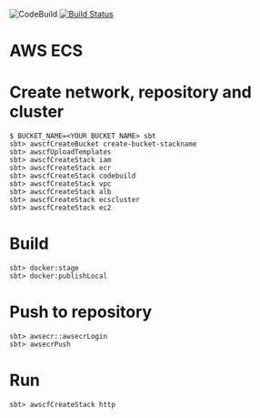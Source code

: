 ![CodeBuild](https://codebuild.ap-northeast-1.amazonaws.com/badges?uuid=eyJlbmNyeXB0ZWREYXRhIjoib05lbU1DaTRKcktYbFN3WjFCRVV0cVVMRTVqUjVsaHpTWVdsRDE3N2NMaDNuZ0dMTmJ1T0V5VlZPbG5QcWprR0Rqd0JqQy9zc095UEFqY0FCd3NjZkswPSIsIml2UGFyYW1ldGVyU3BlYyI6IjZ4TEVweVRSalpLbFUzSnEiLCJtYXRlcmlhbFNldFNlcmlhbCI6MX0%3D&branch=master)
[![Build Status](https://travis-ci.org/PigumerGroup/aws-ecs.svg?branch=master)](https://travis-ci.org/PigumerGroup/aws-ecs)

AWS ECS
=======

# Create network, repository and cluster

```
$ BUCKET_NAME=<YOUR BUCKET NAME> sbt
sbt> awscfCreateBucket create-bucket-stackname
sbt> awscfUploadTemplates
sbt> awscfCreateStack iam
sbt> awscfCreateStack ecr
sbt> awscfCreateStack codebuild
sbt> awscfCreateStack vpc
sbt> awscfCreateStack alb 
sbt> awscfCreateStack ecscluster
sbt> awscfCreateStack ec2
```

# Build

```
sbt> docker:stage
sbt> docker:publishLocal
```

# Push to repository

```
sbt> awsecr::awsecrLogin
sbt> awsecrPush
```

# Run

```
sbt> awscfCreateStack http
```
